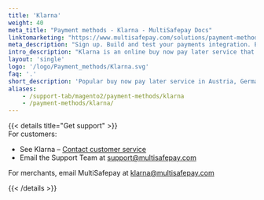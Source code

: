 ```yaml
---
title: 'Klarna'
weight: 40
meta_title: "Payment methods - Klarna - MultiSafepay Docs"
linktomarketing: "https://www.multisafepay.com/solutions/payment-methods/klarna"
meta_description: "Sign up. Build and test your payments integration. Explore our products and services. Use our API Reference, SDKs, and wrappers. Get support."
intro_description: "Klarna is an online buy now pay later service that lets customers pay for orders after receiving them. Customers are only charged for the items they keep from the order. Klarna guarantees payout of the transaction."
layout: 'single'
logo: '/logo/Payment_methods/Klarna.svg'
faq: '.'
short_description: 'Popular buy now pay later service in Austria, Germany, and the Netherlands'
aliases:
    - /support-tab/magento2/payment-methods/klarna
    - /payment-methods/klarna/
---
```


{{< details title="Get support" >}}
&nbsp;  
For customers:

- See Klarna – [Contact customer service](https://www.klarna.com/international/contact-customer-service)
- Email the Support Team at <support@multisafepay.com>

For merchants, email MultiSafepay at <klarna@multisafepay.com>

{{< /details >}}
